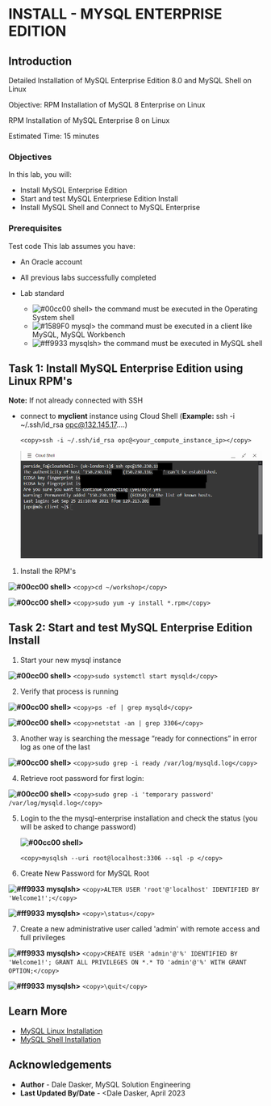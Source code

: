 # INSTALL - MYSQL ENTERPRISE EDITION

## Introduction

Detailed Installation of MySQL Enterprise Edition 8.0 and MySQL Shell on Linux

Objective: RPM Installation of MySQL 8 Enterprise on Linux


RPM Installation of MySQL Enterprise 8 on Linux

Estimated Time: 15 minutes

### Objectives

In this lab, you will:
* Install MySQL Enterprise Edition
* Start and test MySQL Enterpriese Edition Install
* Install MySQL Shell and Connect to MySQL Enterprise 


### Prerequisites

Test code
This lab assumes you have:
* An Oracle account
* All previous labs successfully completed

* Lab standard  
    - ![#00cc00](https://via.placeholder.com/15/00cc00/000000?text=+) shell> the command must be executed in the Operating System shell
    - ![#1589F0](https://via.placeholder.com/15/1589F0/000000?text=+) mysql> the command must be executed in a client like MySQL, MySQL Workbench
    - ![#ff9933](https://via.placeholder.com/15/ff9933/000000?text=+) mysqlsh> the command must be executed in MySQL shell
    
## Task 1: Install MySQL Enterprise Edition using Linux RPM's

**Note:** If not already connected with SSH

- connect to **myclient** instance using Cloud Shell (**Example:** ssh -i ~/.ssh/id_rsa opc@132.145.17….)

    ```
    <copy>ssh -i ~/.ssh/id_rsa opc@<your_compute_instance_ip></copy>
    ```

    ![CONNECT](./images/06connect01-signin.png " ")


1. Install the RPM's

 **![#00cc00](https://via.placeholder.com/15/00cc00/000000?text=+) shell>** 
    ```
    <copy>cd ~/workshop</copy>
    ```

 **![#00cc00](https://via.placeholder.com/15/00cc00/000000?text=+) shell>** 
    ```
    <copy>sudo yum -y install *.rpm</copy>
    ```


## Task 2: Start and test MySQL Enterprise Edition Install


1.	Start your new mysql instance

 **![#00cc00](https://via.placeholder.com/15/00cc00/000000?text=+) shell>** 
    ```
    <copy>sudo systemctl start mysqld</copy>
    ```

2.	Verify that process is running

  **![#00cc00](https://via.placeholder.com/15/00cc00/000000?text=+) shell>** 
    ```
    <copy>ps -ef | grep mysqld</copy>
    ```

  **![#00cc00](https://via.placeholder.com/15/00cc00/000000?text=+) shell>** 
    ```
    <copy>netstat -an | grep 3306</copy>
    ```


3.	Another way is searching the message “ready for connections” in error log as one of the last

  **![#00cc00](https://via.placeholder.com/15/00cc00/000000?text=+) shell>** 
    ```
    <copy>sudo grep -i ready /var/log/mysqld.log</copy>
    ```

4.	Retrieve root password for first login:

  **![#00cc00](https://via.placeholder.com/15/00cc00/000000?text=+) shell>** 
    ```
    <copy>sudo grep -i 'temporary password' /var/log/mysqld.log</copy>
    ```

5. Login to the the mysql-enterprise installation and check the status (you will be asked to change password)

    **![#00cc00](https://via.placeholder.com/15/00cc00/000000?text=+) shell>** 
     ```
    <copy>mysqlsh --uri root@localhost:3306 --sql -p </copy>
    ```

6. Create New Password for MySQL Root

 **![#ff9933](https://via.placeholder.com/15/ff9933/000000?text=+) mysqlsh>**
    ```
    <copy>ALTER USER 'root'@'localhost' IDENTIFIED BY 'Welcome1!';</copy>
    ```

 **![#ff9933](https://via.placeholder.com/15/ff9933/000000?text=+) mysqlsh>**
    ```
    <copy>\status</copy>
    ```


7.	Create a new administrative user called 'admin' with remote access and full privileges

 **![#ff9933](https://via.placeholder.com/15/ff9933/000000?text=+) mysqlsh>**
    ```
    <copy>CREATE USER 'admin'@'%' IDENTIFIED BY 'Welcome1!';
    GRANT ALL PRIVILEGES ON *.* TO 'admin'@'%' WITH GRANT OPTION;</copy>
    ```

 **![#ff9933](https://via.placeholder.com/15/ff9933/000000?text=+) mysqlsh>**
    ```
    <copy>\quit</copy>
    ```


## Learn More

* [MySQL Linux Installation](https://dev.mysql.com/doc/refman/8.0/en/binary-installation.html)
* [MySQL Shell Installation](https://dev.mysql.com/doc/mysql-shell/8.0/en/mysql-shell-install.html)

## Acknowledgements
* **Author** - Dale Dasker, MySQL Solution Engineering
* **Last Updated By/Date** - <Dale Dasker, April 2023
